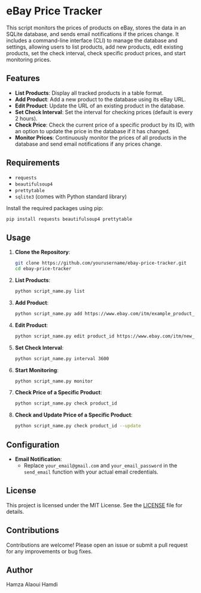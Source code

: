 
# eBay Price Tracker

This script monitors the prices of products on eBay, stores the data in an SQLite database, and sends email notifications if the prices change. It includes a command-line interface (CLI) to manage the database and settings, allowing users to list products, add new products, edit existing products, set the check interval, check specific product prices, and start monitoring prices.

## Features

- **List Products**: Display all tracked products in a table format.
- **Add Product**: Add a new product to the database using its eBay URL.
- **Edit Product**: Update the URL of an existing product in the database.
- **Set Check Interval**: Set the interval for checking prices (default is every 2 hours).
- **Check Price**: Check the current price of a specific product by its ID, with an option to update the price in the database if it has changed.
- **Monitor Prices**: Continuously monitor the prices of all products in the database and send email notifications if any prices change.

## Requirements

- `requests`
- `beautifulsoup4`
- `prettytable`
- `sqlite3` (comes with Python standard library)

Install the required packages using pip:
```bash
pip install requests beautifulsoup4 prettytable
```

## Usage

1. **Clone the Repository**:
   ```bash
   git clone https://github.com/yourusername/ebay-price-tracker.git
   cd ebay-price-tracker
   ```

2. **List Products**:
   ```bash
   python script_name.py list
   ```

3. **Add Product**:
   ```bash
   python script_name.py add https://www.ebay.com/itm/example_product_id
   ```

4. **Edit Product**:
   ```bash
   python script_name.py edit product_id https://www.ebay.com/itm/new_example_product_id
   ```

5. **Set Check Interval**:
   ```bash
   python script_name.py interval 3600
   ```

6. **Start Monitoring**:
   ```bash
   python script_name.py monitor
   ```

7. **Check Price of a Specific Product**:
   ```bash
   python script_name.py check product_id
   ```

8. **Check and Update Price of a Specific Product**:
   ```bash
   python script_name.py check product_id --update
   ```

## Configuration

- **Email Notification**:
  - Replace `your_email@gmail.com` and `your_email_password` in the `send_email` function with your actual email credentials.

## License

This project is licensed under the MIT License. See the [LICENSE](LICENSE) file for details.

## Contributions

Contributions are welcome! Please open an issue or submit a pull request for any improvements or bug fixes.

## Author

Hamza Alaoui Hamdi

